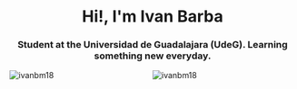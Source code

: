 <h1 align="center">Hi!, I'm Ivan Barba</h1>
<h3 align="center">Student at the Universidad de Guadalajara (UdeG). Learning something new everyday.</h3>

<div style="display:flex;justify-content:space-between;"> 
  <img style="flex:1;" src="https://github-readme-stats.vercel.app/api?username=ivanbm18&show_icons=true&locale=en" alt="ivanbm18" />
  <img style="flex:1;" src="https://github-readme-stats.vercel.app/api/top-langs?username=ivanbm18&show_icons=true&locale=en&layout=compact" alt="ivanbm18" />
</div>


